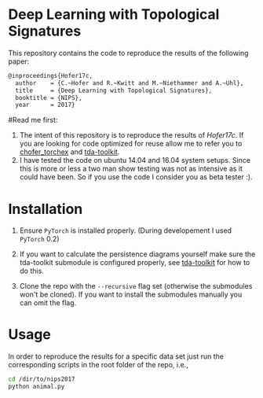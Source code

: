 # Deep Learning with Topological Signatures

This repository contains the code to reproduce the results of the following paper:

```bash
@inproceedings{Hofer17c,
  author    = {C.~Hofer and R.~Kwitt and M.~Niethammer and A.~Uhl},
  title     = {Deep Learning with Topological Signatures},
  booktitle = {NIPS},
  year      = 2017}
```

#Read me first:
 1. The intent of this repository is to reproduce the results of *Hofer17c*. If you 
are looking for code optimized for reuse allow me to refer you to [chofer_torchex](https://github.com/c-hofer/chofer_torchex)
and [tda-toolkit](https://github.com/c-hofer/tda-toolkit).
 2. I have tested the code on ubuntu 14.04 and 16.04 system setups. Since this is more or less a two man show 
 testing was not as intensive as it could have been. So if you use the code I consider you as beta tester :). 

# Installation 

1. Ensure ```PyTorch``` is installed properly. (During developement I used ```PyTorch``` 0.2)

1. If you want to calculate the persistence diagrams yourself make sure the tda-toolkit submodule 
is configured properly, see [tda-toolkit](https://github.com/c-hofer/tda-toolkit) for how to do this. 

1. Clone the repo with the ```--recursive``` flag set (otherwise the submodules won't be cloned). If you want to 
install the submodules manually you can omit the flag. 

# Usage 

In order to reproduce the results for a specific data set just run the corresponding scripts in the root folder of the repo, i.e.,
```bash
cd /dir/to/nips2017
python animal.py
```
